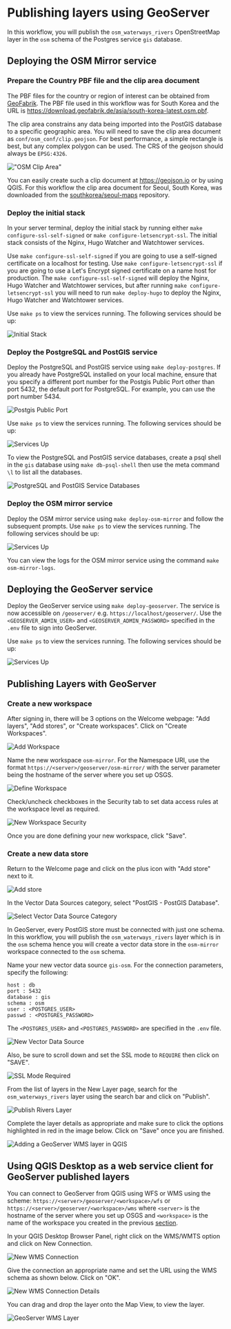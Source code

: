 # Publishing layers using GeoServer

In this workflow, you will publish the `osm_waterways_rivers` OpenStreetMap layer in the `osm` schema of the Postgres service `gis` database.

## Deploying the OSM Mirror service

### Prepare the Country PBF file and the clip area document

The PBF files for the country or region of interest can be obtained from [GeoFabrik](https://download.geofabrik.de/). The PBF file used in this workflow was for South Korea and the URL is https://download.geofabrik.de/asia/south-korea-latest.osm.pbf.

The clip area constrains any data being imported into the PostGIS database to a specific geographic area. You will need to save the clip area document as `conf/osm_conf/clip.geojson`. For best performance, a simple rectangle is best, but any complex polygon can be used. The CRS of the geojson should always be `EPSG:4326`.

!["OSM Clip Area"](../img/osm-mirror-workflow-1.png)

You can easily create such a clip document at  https://geojson.io or by using QGIS. For this workflow the clip area document for Seoul, South Korea, was downloaded from the [southkorea/seoul-maps](https://github.com/southkorea/seoul-maps/blob/master/juso/2015/json/seoul_municipalities_geo_simple.json) repository.

### Deploy the initial stack

In your server terminal, deploy the initial stack by running either `make configure-ssl-self-signed` or `make configure-letsencrypt-ssl`. The initial stack consists of the Nginx, Hugo Watcher and Watchtower services.

Use `make configure-ssl-self-signed` if you are going to use a self-signed certificate on a localhost for testing. Use `make configure-letsencrypt-ssl` if you are going to use a Let's Encrypt signed certificate on a name host for production. The `make configure-ssl-self-signed` will deploy the Nginx, Hugo Watcher and Watchtower services, but after running `make configure-letsencrypt-ssl` you will need to run `make deploy-hugo` to deploy the Nginx, Hugo Watcher and Watchtower services.

Use `make ps` to view the services running. The following services should be up:

![Initial Stack](../img/pg-service-1.png)

### Deploy the PostgreSQL and PostGIS service

Deploy the PostgreSQL and  PostGIS service using `make deploy-postgres`. If you already have PostgreSQL installed on your local machine, ensure that you specify a different port number for the Postgis Public Port other than port 5432, the default port for PostgreSQL. For example, you can use the port number 5434.

![Postgis Public Port](../img/pg-service-2.png)

Use `make ps` to view the services running. The following services should be up:

![Services Up](../img/pg-service-3.png)

To view the PostgreSQL and PostGIS service databases, create a psql shell in the `gis` database using `make db-psql-shell` then use the meta command `\l` to list all the databases.

![PostgreSQL and PostGIS Service Databases](../img/pg-service-4.png)

### Deploy the OSM mirror service

Deploy the OSM mirror service using `make deploy-osm-mirror` and follow the subsequent prompts. Use `make ps` to view the services running. The following services should be up:

![Services Up](../img/osm-mirror-workflow-13.png)

You can view the logs for the OSM mirror service using the command `make osm-mirror-logs`.

## Deploying the GeoServer service

Deploy the GeoServer service using `make deploy-geoserver`. The service is now accessible on `/geoserver/` e.g. `https://localhost/geoserver/`. Use the `<GEOSERVER_ADMIN_USER>` and `<GEOSERVER_ADMIN_PASSWORD>` specified in the `.env` file to sign into GeoServer. 

Use `make ps` to view the services running. The following services should be up:

![Services Up](../img/publish-using-geoserver-12.png)

## Publishing Layers with GeoServer

### Create a new workspace

After signing in, there will be 3 options on the Welcome webpage: "Add layers", "Add stores", or "Create workspaces". Click on "Create Workspaces".

![Add Workspace](../img/publish-using-geoserver-1.png)

Name the new workspace `osm-mirror`. For the Namespace URI, use the format `https://<server>/geoserver/osm-mirror/` with the server parameter being the hostname of the server where you set up OSGS.

![Define Workspace](../img/publish-using-geoserver-2.png)

Check/uncheck checkboxes in the Security tab to set data access rules at the workspace level as required.

![New Workspace Security](../img/publish-using-geoserver-3.png)

Once you are done defining your new workspace, click "Save".

### Create a new data store

Return to the Welcome page and click on the plus icon with "Add store" next to it.

![Add store](../img/publish-using-geoserver-4.png)

In the Vector Data Sources category, select "PostGIS - PostGIS Database".

![Select Vector Data Source Category](../img/publish-using-geoserver-5.png)

In GeoServer, every PostGIS store must be connected with just one schema. In this workflow, you will publish the `osm_waterways_rivers` layer which is in the `osm` schema hence you will create a vector data store in the `osm-mirror` workspace connected to the `osm` schema.

Name your new vector data source `gis-osm`. For the connection parameters, specify the following:

```
host : db
port : 5432
database : gis
schema : osm
user : <POSTGRES_USER>
passwd : <POSTGRES_PASSWORD>
```

The `<POSTGRES_USER>` and `<POSTGRES_PASSWORD>` are specified in the `.env` file.

![New Vector Data Source](../img/publish-using-geoserver-6.png)

Also, be sure to scroll down and set the SSL mode to `REQUIRE` then click on "SAVE".

![SSL Mode Required](../img/geoserver-osm-5.png)

From the list of layers in the New Layer page, search for the `osm_waterways_rivers` layer using the search bar and click on "Publish".

![Publish Rivers Layer](../img/publish-using-geoserver-7.png)

Complete the layer details as appropriate and make sure to click the options highlighted in red in the image below. Click on "Save" once you are finished.

![Adding a GeoServer WMS layer in QGIS](../img/publish-using-geoserver-8.png)

## Using QGIS Desktop as a web service client for GeoServer published layers

You can connect to GeoServer from QGIS using WFS or WMS using the scheme: `https://<server>/geoserver/<workspace>/wfs` or `https://<server>/geoserver/<workspace>/wms` where `<server>` is the hostname of the server where you set up OSGS and `<workspace>` is the name of the workspace you created in the previous [section](#create-a-new-workspace).

In your QGIS Desktop Browser Panel, right click on the WMS/WMTS option and click on New Connection.

![New WMS Connection](../img/publish-using-geoserver-9.png)

Give the connection an appropriate name and set the URL using the WMS schema as shown below. Click on "OK".

![New WMS Connection Details](../img/publish-using-geoserver-10.png)

You can drag and drop the layer onto the Map View, to view the layer.

![GeoServer WMS Layer](../img/publish-using-geoserver-11.png)
